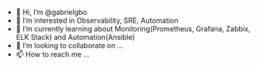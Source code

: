 - 👋 Hi, I’m @gabrielgbo
- 👀 I’m interested in Observability, SRE, Automation 
- 🌱   I’m currently learning about Monitoring(Prometheus, Grafana, Zabbix, ELK Stack) and Automation(Ansible)
- 💞️ I’m looking to collaborate on ...
- 📫 How to reach me ...

<!---
gabrielgbo/gabrielgbo is a ✨ special ✨ repository because its `README.md` (this file) appears on your GitHub profile.
You can click the Preview link to take a look at your changes.
--->
